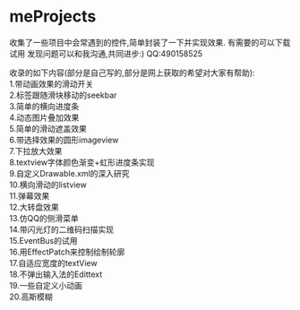 meProjects
==========

收集了一些项目中会常遇到的控件,简单封装了一下并实现效果.
有需要的可以下载试用
发现问题可以和我沟通,共同进步:)
QQ:490158525

收录的如下内容(部分是自己写的,部分是网上获取的希望对大家有帮助):</br>
1.带动画效果的滑动开关 </br>
2.标签跟随滑块移动的seekbar </br>
3.简单的横向进度条</br>
4.动态图片叠加效果</br>
5.简单的滑动遮盖效果</br>
6.带选择效果的圆形imageview</br>
7.下拉放大效果</br>
8.textview字体颜色渐变+虹形进度条实现</br>
9.自定义Drawable.xml的深入研究</br>
10.横向滑动的listview</br>
11.弹幕效果</br>
12.大转盘效果</br>
13.仿QQ的侧滑菜单</br>
14.带闪光灯的二维码扫描实现</br>
15.EventBus的试用</br>
16.用EffectPatch来控制绘制轮廓</br>
17.自适应宽度的textView</br>
18.不弹出输入法的Edittext</br>
19.一些自定义小动画</br>
20.高斯模糊</br>
